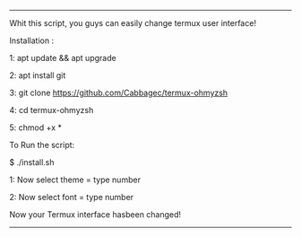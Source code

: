 ___________________________________________________________________
Whit this script, you guys can easily change termux user interface!

Installation :

1: apt update && apt upgrade

2: apt install git 

3: git clone https://github.com/Cabbagec/termux-ohmyzsh

4: cd termux-ohmyzsh

5: chmod +x *

To Run the script:

$ ./install.sh

1: Now select theme = type number

2: Now select font = type number 

Now your Termux interface hasbeen changed!
___________________________________________________________________
